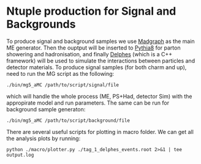 # Ntuple production for Signal and Backgrounds

To produce signal and background samples we use [Madgraph](http://madgraph.phys.ucl.ac.be/) as the main ME generator.
Then the ouptput will be inserted to [Pythia8](https://pythia.org/) for parton showering and hadronisation, and finally
[Delphes](https://cp3.irmp.ucl.ac.be/projects/delphes) (which is a C++ framework) will be used to simulate the interactions
between particles and detector materials. To produce signal samples (for both charm and up), need to run the MG script 
as the following:
```
./bin/mg5_aMC /path/to/script/signal/file
```
which will handle the whole process (ME, PS+Had, detector Sim) with the appropirate model and run parameters. 
The same can be run for background sample generaton:
```
./bin/mg5_aMC /path/to/script/background/file
```

There are several useful scripts for plotting in macro folder. We can get all the analysis plots by running:
 ```
 python ./macro/plotter.py ./tag_1_delphes_events.root 2>&1 | tee output.log
 ```
